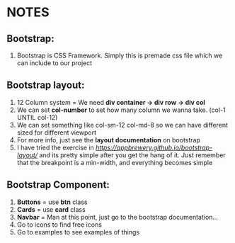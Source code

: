 # NOTES

## Bootstrap:

1. Bootstrap is CSS Framework. Simply this is premade css file which we can include to our project

## Bootstrap layout:

1. 12 Column system = We need **div container -> div row -> div col**
2. We can set **col-number** to set how many column we wanna take. (col-1 UNTIL col-12)
3. We can set something like col-sm-12 col-md-8 so we can have different sized for different viewport
4. For more info, just see the **layout documentation** on bootstrap
5. I have tried the exercise in *https://appbrewery.github.io/bootstrap-layout/* and its pretty simple after you get the hang of it. Just remember that the breakpoint is a min-width, and everything becomes simple

## Bootstrap Component:

1. **Buttons** = use **btn** class
2. **Cards** = use **card** class
3. **Navbar** = Man at this point, just go to the bootstrap documentation...
4. Go to icons to find free icons
5. Go to examples to see examples of things
